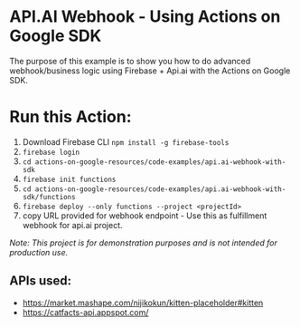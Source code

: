 # API.AI Webhook - Using Actions on Google SDK
The purpose of this example is to show you how to do advanced webhook/business logic using Firebase + Api.ai with the Actions on Google SDK.


# Run this Action:
1. Download Firebase CLI `npm install -g firebase-tools`
2. `firebase login`
3. `cd actions-on-google-resources/code-examples/api.ai-webhook-with-sdk`
4. `firebase init functions`
6. `cd actions-on-google-resources/code-examples/api.ai-webhook-with-sdk/functions`
7. `firebase deploy --only functions --project <projectId>`
8. copy URL provided for webhook endpoint - Use this as fulfillment webhook for api.ai project.

_Note: This project is for demonstration purposes and is not intended for production use._



## APIs used:
- https://market.mashape.com/nijikokun/kitten-placeholder#kitten
- https://catfacts-api.appspot.com/
